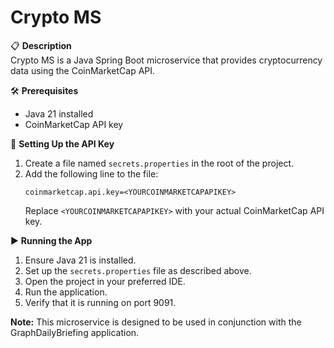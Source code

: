 # Crypto MS

📋 **Description**  
Crypto MS is a Java Spring Boot microservice that provides cryptocurrency data using the CoinMarketCap API.

🛠️ **Prerequisites**
- Java 21 installed
- CoinMarketCap API key

🔑 **Setting Up the API Key**
1. Create a file named `secrets.properties` in the root of the project.
2. Add the following line to the file:
   ```
   coinmarketcap.api.key=<YOURCOINMARKETCAPAPIKEY>
   ```  
   Replace `<YOURCOINMARKETCAPAPIKEY>` with your actual CoinMarketCap API key.

▶️ **Running the App**
1. Ensure Java 21 is installed.
2. Set up the `secrets.properties` file as described above.
3. Open the project in your preferred IDE.
4. Run the application.
5. Verify that it is running on port 9091.

**Note:** This microservice is designed to be used in conjunction with the GraphDailyBriefing application.